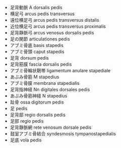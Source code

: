 - 足背動脈 A dorsalis pedis
- 横足弓 arcus pedis transversus
- 遠位横足弓 arcus pedis transversus distalis
- 近位横足弓 arcus pedis transversus proximalis
- 足背静脈弓 arcus venosus dorsalis pedis
- 足の関節 articulationes pedis
- アブミ骨底 basis stapedis
- アブミ骨頭 caput stapedis
- 足背 dorsum pedis
- 足背筋膜 fascia dorsalis pedis
- アブミ骨輪状靭帯 ligamentum anulare stapediale
- あぶみ骨筋 M stapedius
- アブミ骨膜 membrana stapedialis
- 足背指神経 Nn digitales dorsales pedis
- あぶみ骨筋神経 N stapedius
- 趾骨 ossa digitorum pedis
- 足 pedis
- 足背部 regio dorsalis pedis
- 足部 regio pedis
- 足背静脈網 rete venosum dorsale pedis
- 鼓室アブミ骨結合 syndesmosis tympanostapedialis
- 足底 vola pedis
